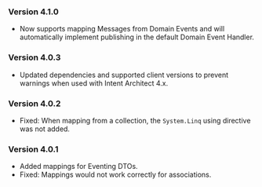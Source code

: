 ### Version 4.1.0

- Now supports mapping Messages from Domain Events and will automatically implement publishing in the default Domain Event Handler.

### Version 4.0.3

- Updated dependencies and supported client versions to prevent warnings when used with Intent Architect 4.x.

### Version 4.0.2

- Fixed: When mapping from a collection, the `System.Linq` using directive was not added.

### Version 4.0.1

- Added mappings for Eventing DTOs.
- Fixed: Mappings would not work correctly for associations.
